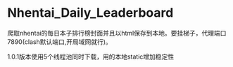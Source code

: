 # Nhentai_Daily_Leaderboard

爬取nhentai的每日本子排行榜封面并且以html保存到本地。要挂梯子，代理端口7890(clash默认端口,开局域网就行)。

1.0.1版本使用5个线程池同时下载，用的本地static增加稳定性
